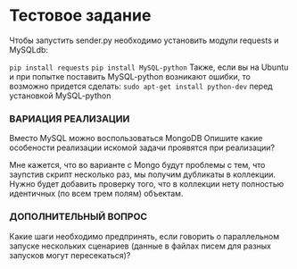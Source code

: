 # Тестовое задание
 Чтобы запустить sender.py необходимо установить модули requests и MySQLdb:
 
 `pip install requests` 
 `pip install MySQL-python`
 Также, если вы на Ubuntu и при попытке поставить MySQL-python возникают ошибки, то возможно придется сделать:
 `sudo apt-get install python-dev` перед установкой MySQL-python

### ВАРИАЦИЯ РЕАЛИЗАЦИИ
Вместо MySQL можно воспользоваться MongoDB 
Опишите какие особености реализации искомой задачи проявятся при реализации?

Мне кажется, что во варианте с Mongo будут проблемы с тем, что заупстив скрипт несколько раз, мы получим дубликаты в коллекции. Нужно будет добавить проверку того, что в коллекции нету полностью идентичных (по всем трем полям) объектам.

### ДОПОЛНИТЕЛЬНЫЙ ВОПРОС
Какие шаги необходимо предпринять, если говорить о параллельном запуске нескольких сценариев (данные в файлах писем для разных запусков могут пересекаться)?
